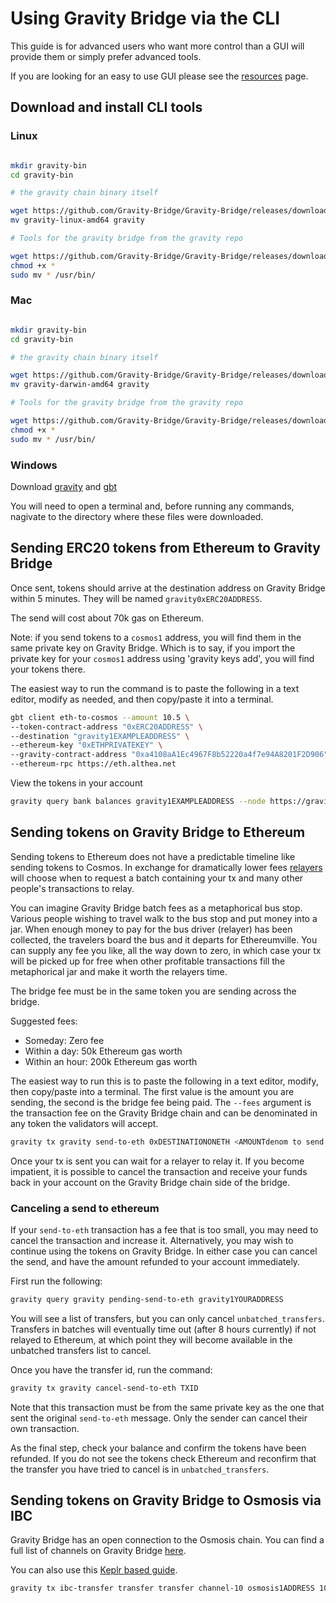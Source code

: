# Using Gravity Bridge via the CLI

This guide is for advanced users who want more control than a GUI will provide them or simply prefer advanced tools.

If you are looking for an easy to use GUI please see the [resources](resources.md) page.

## Download and install CLI tools

### Linux

```bash

mkdir gravity-bin
cd gravity-bin

# the gravity chain binary itself

wget https://github.com/Gravity-Bridge/Gravity-Bridge/releases/download/v1.7.3/gravity-linux-amd64
mv gravity-linux-amd64 gravity

# Tools for the gravity bridge from the gravity repo

wget https://github.com/Gravity-Bridge/Gravity-Bridge/releases/download/v1.7.3/gbt
chmod +x *
sudo mv * /usr/bin/

```

### Mac

```bash

mkdir gravity-bin
cd gravity-bin

# the gravity chain binary itself

wget https://github.com/Gravity-Bridge/Gravity-Bridge/releases/download/v1.7.0/gravity-darwin-amd64
mv gravity-darwin-amd64 gravity

# Tools for the gravity bridge from the gravity repo

wget https://github.com/Gravity-Bridge/Gravity-Bridge/releases/download/v1.7.0/gbt-mac-amd64
chmod +x *
sudo mv * /usr/bin/

```

### Windows

Download [gravity](https://github.com/Gravity-Bridge/Gravity-Bridge/releases/download/v1.7.0/gravity-windows-amd64.exe) and [gbt](https://github.com/Gravity-Bridge/Gravity-Bridge/releases/download/v1.7.0/gbt.exe)

You will need to open a terminal and, before running any commands, nagivate to the directory where these files were downloaded.

## Sending ERC20 tokens from Ethereum to Gravity Bridge

Once sent, tokens should arrive at the destination address on Gravity Bridge within 5 minutes. They will be named `gravity0xERC20ADDRESS`.

The send will cost about 70k gas on Ethereum.

Note: if you send tokens to a `cosmos1` address, you will find them in the same private key on Gravity Bridge. Which is to say, if you import the private key for your `cosmos1` address using 'gravity keys add', you will find your tokens there.

The easiest way to run the command is to paste the following in a text editor, modify as needed, and then copy/paste it into a terminal.

```bash
gbt client eth-to-cosmos --amount 10.5 \
--token-contract-address "0xERC20ADDRESS" \
--destination "gravity1EXAMPLEADDRESS" \
--ethereum-key "0xETHPRIVATEKEY" \
--gravity-contract-address "0xa4108aA1Ec4967F8b52220a4f7e94A8201F2D906" \
--ethereum-rpc https://eth.althea.net
```

View the tokens in your account

```bash
gravity query bank balances gravity1EXAMPLEADDRESS --node https://gravitychain.io:26657
```

## Sending tokens on Gravity Bridge to Ethereum

Sending tokens to Ethereum does not have a predictable timeline like sending tokens to Cosmos. In exchange for dramatically lower fees [relayers](relaying.md) will choose when to request a batch containing your tx and many other people's transactions to relay.

You can imagine Gravity Bridge batch fees as a metaphorical bus stop. Various people wishing to travel walk to the bus stop and put money into a jar. When enough money to pay for the bus driver (relayer) has been collected, the travelers board the bus and it departs for Ethereumville. You can supply any fee you like, all the way down to zero, in which case your tx will be picked up for free when other profitable transactions fill the metaphorical jar and make it worth the relayers time.

The bridge fee must be in the same token you are sending across the bridge.

Suggested fees:

* Someday: Zero fee
* Within a day: 50k Ethereum gas worth
* Within an hour: 200k Ethereum gas worth

The easiest way to run this is to paste the following in a text editor, modify, then copy/paste into a terminal. The first value is the amount you are sending, the second is the bridge fee being paid. The `--fees` argument is the transaction fee on the Gravity Bridge chain and can be denominated in any token the validators will accept.

```bash
gravity tx gravity send-to-eth 0xDESTINATIONONETH <AMOUNTdenom to send e.g. 1000000ugraviton> 500ugraviton --node https://gravitychain.io:26657 --from gravityORIGIN_ADDRESS --fees 0ugraviton --chain-id gravity-bridge-3
```

Once your tx is sent you can wait for a relayer to relay it. If you become impatient, it is possible to cancel the transaction and receive your funds back in your account on the Gravity Bridge chain side of the bridge.

### Canceling a send to ethereum

If your `send-to-eth` transaction has a fee that is too small, you may need to cancel the transaction and increase it. Alternatively, you may wish to continue using the tokens on Gravity Bridge. In either case you can cancel the send, and have the amount refunded to your account immediately.

First run the following:

```bash
gravity query gravity pending-send-to-eth gravity1YOURADDRESS
```

You will see a list of transfers, but you can only cancel `unbatched_transfers`. Transfers in batches will eventually time out (after 8 hours currently) if not relayed to Ethereum, at which point they will become available in the unbatched transfers list to cancel.

Once you have the transfer id, run the command:

```bash
gravity tx gravity cancel-send-to-eth TXID
```

Note that this transaction must be from the same private key as the one that sent the original `send-to-eth` message. Only the sender can cancel their own transaction.

As the final step, check your balance and confirm the tokens have been refunded. If you do not see the tokens check Ethereum and reconfirm that the transfer you have tried to cancel is in `unbatched_transfers`.

## Sending tokens on Gravity Bridge to Osmosis via IBC

Gravity Bridge has an open connection to the Osmosis chain. You can find a full list of channels on Gravity Bridge [here](https://www.mintscan.io/gravity-bridge/relayers).

You can also use this [Keplr based guide](https://catdotfish.medium.com/getting-started-with-ibc-transfers-276e9ce91e17).

```bash
gravity tx ibc-transfer transfer transfer channel-10 osmosis1ADDRESS 1000000ugraviton --from yourkeyname --chain-id gravity-bridge-3
```
